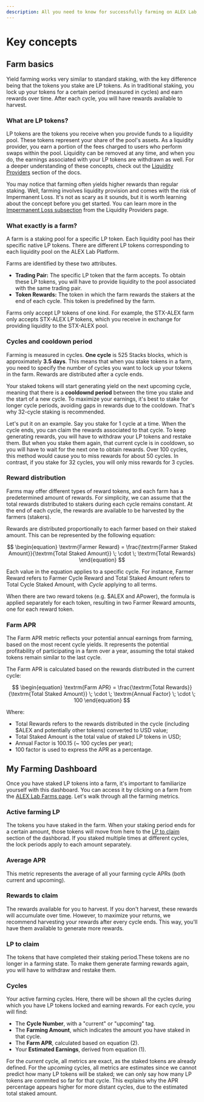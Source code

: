 ```yaml
---
description: All you need to know for successfully farming on ALEX Lab, from farm basics to dashboard metrics! 
---
```


# Key concepts

## Farm basics

Yield farming works very similar to standard staking, with the key difference being that the tokens you stake are LP tokens. As in traditional staking, you lock up your tokens for a certain period (measured in cycles) and earn rewards over time. After each cycle, you will have rewards available to harvest.

### What are LP tokens?

LP tokens are the tokens you receive when you provide funds to a liquidity pool. These tokens represent your share of the pool's assets. As a liquidity provider, you earn a portion of the fees charged to users who perform swaps within the pool. Liquidity can be removed at any time, and when you do, the earnings associated with your LP tokens are withdrawn as well. For a deeper understanding of these concepts, check out the [Liquidity Providers](../liquidity-providers/README.md) section of the docs.

You may notice that farming often yields higher rewards than regular staking. Well, farming involves liquidity provision and comes with the risk of Impermanent Loss. It's not as scary as it sounds, but it is worth learning about the concept before you get started. You can learn more in the [Impermanent Loss subsection](../liquidity-providers/key-concepts.md#impermanent-loss) from the Liquidity Providers page.

### What exactly is a farm?

A farm is a staking pool for a specific LP token. Each liquidity pool has their specific native LP tokens. There are different LP tokens corresponding to each liquidity pool on the ALEX Lab Platform.

Farms are identified by these two attributes.

* **Trading Pair:** The specific LP token that the farm accepts. To obtain these LP tokens, you will have to provide liquidity to the pool associated with the same trading pair.
* **Token Rewards:** The token in which the farm rewards the stakers at the end of each cycle. This token is predefined by the farm. 

Farms only accept LP tokens of one kind. For example, the STX-ALEX farm only accepts STX-ALEX LP tokens, which you receive in exchange for providing liquidity to the STX-ALEX pool.

### Cycles and cooldown period

Farming is measured in cycles. **One cycle** is 525 Stacks blocks, which is approximately **3.5 days**. This means that when you stake tokens in a farm, you need to specify the number of cycles you want to lock up your tokens in the farm. Rewards are distributed after a cycle ends.

Your staked tokens will start generating yield on the next upcoming cycle, meaning that there is a **cooldownd period** between the time you stake and the start of a new cycle. To maximize your earnings, it's best to stake for longer cycle periods, avoiding gaps in rewards due to the cooldown. That's why 32-cycle staking is recommended.

Let's put it on an example. Say you stake for 1 cycle at a time. When the cycle ends, you can claim the rewards associated to that cycle. To keep generating rewards, you will have to withdraw your LP tokens and restake them. But when you stake them again, that current cycle is in cooldown, so you will have to wait for the next one to obtain rewards. Over 100 cycles, this method would cause you to miss rewards for about 50 cycles. In contrast, if you stake for 32 cycles, you will only miss rewards for 3 cycles.

### Reward distribution

Farms may offer different types of reward tokens, and each farm has a predetermined amount of rewards. For simplicity, we can assume that the total rewards distributed to stakers during each cycle remains constant. At the end of each cycle, the rewards are available to be harvested by the farmers (stakers).

Rewards are distributed proportionally to each farmer based on their staked amount. This can be represented by the following equation:

$$
\begin{equation}
\textrm{Farmer Reward} = \frac{\textrm{Farmer Staked Amount}}{\textrm{Total Staked Amount}} \;
\cdot \; \textrm{Total Rewards}
\end{equation}
$$

Each value in the equation applies to a specific cycle. For instance, Farmer Reward refers to Farmer Cycle Reward and Total Staked Amount refers to Total Cycle Staked Amount, with _Cycle_ applying to all terms.

When there are two reward tokens (e.g. $ALEX and APower), the formula is applied separately for each token, resulting in two Farmer Reward amounts, one for each reward token.

### Farm APR

The Farm APR metric reflects your potential annual earnings from farming, based on the most recent cycle yields. It represents the potential profitability of participating in a farm over a year, assuming the total staked tokens remain similar to the last cycle.

The Farm APR is calculated based on the rewards distributed in the current cycle:

$$
\begin{equation}
\textrm{Farm APR} = \frac{\textrm{Total Rewards}}{\textrm{Total Staked Amount}} \;
\cdot \; \textrm{Annual Factor} \;
\cdot \; 100
\end{equation} 
$$

Where:

* Total Rewards refers to the rewards distributed in the cycle (including $ALEX and potentially other tokens) converted to USD value;
* Total Staked Amount is the total value of staked LP tokens in USD;
* Annual Factor is 100.15 (~ 100 cycles per year);
* 100 factor is used to express the APR as a percentage.

## My Farming Dashboard

Once you have staked LP tokens into a farm, it's important to familiarize yourself with this dashboard. You can access it by clicking on a farm from the [ALEX Lab Farms page](https://app.alexlab.co/farm). Let's walk through all the farming metrics.

### Active farming LP

The tokens you have staked in the farm. When your staking period ends for a certain amount, those tokens will move from here to the [LP to claim](#lp-to-claim) section of the dashborad. If you staked multiple times at different cycles, the lock periods apply to each amount separately.

### Average APR

This metric represents the average of all your farming cycle APRs (both current and upcoming).

### Rewards to claim

The rewards available for you to harvest. If you don't harvest, these rewards will accumulate over time. However, to maximize your returns, we recommend harvesting your rewards after every cycle ends. This way, you'll have them available to generate more rewards.

### LP to claim

The tokens that have completed their staking period.These tokens are no longer in a farming state. To make them generate farming rewards again, you will have to withdraw and restake them.

### Cycles

Your active farming cycles. Here, there will be shown all the cycles during which you have LP tokens locked and earning rewards. For each cycle, you will find:

- The **Cycle Number**, with a "current" or "upcoming" tag.
- The **Farming Amount**, which indicates the amount you have staked in that cycle.
- The **Farm APR**, calculated based on equation (2).
- Your **Estimated Earnings**, derived from equation (1).

For the _current_ cycle, all metrics are exact, as the staked tokens are already defined. For the _upcoming_ cycles, all metrics are estimates since we cannot predict how many LP tokens will be staked; we can only say how many LP tokens are commited so far for that cycle. This explains why the APR percentage appears higher for more distant cycles, due to the estimated total staked amount.